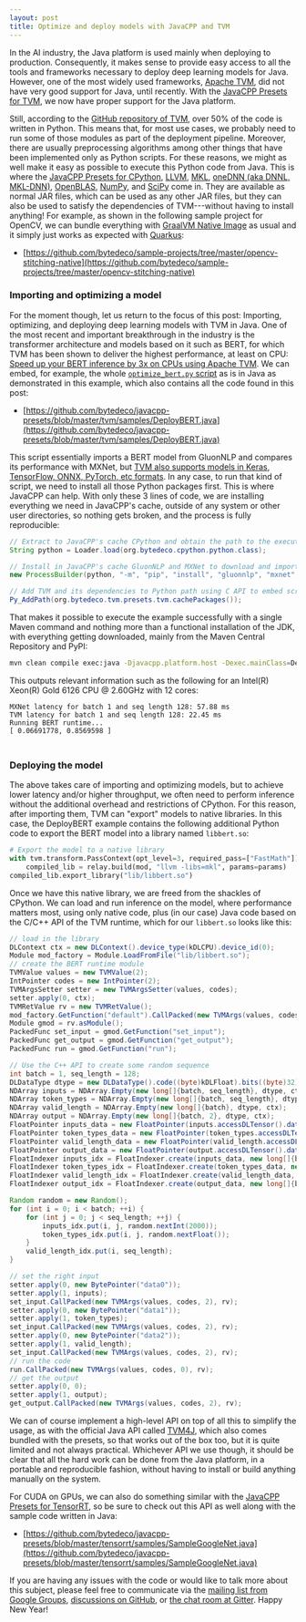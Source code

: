 ```yaml
---
layout: post
title: Optimize and deploy models with JavaCPP and TVM
---
```


In the AI industry, the Java platform is used mainly when deploying to production. Consequently, it makes sense to provide easy access to all the tools and frameworks necessary to deploy deep learning models for Java. However, one of the most widely used frameworks, [Apache TVM](https://tvm.apache.org/), did not have very good support for Java, until recently. With the [JavaCPP Presets for TVM](https://github.com/bytedeco/javacpp-presets/tree/master/tvm), we now have proper support for the Java platform.

Still, according to the [GitHub repository of TVM](https://github.com/apache/tvm), over 50% of the code is written in Python. This means that, for most use cases, we probably need to run some of those modules as part of the deployment pipeline. Moreover, there are usually preprocessing algorithms among other things that have been implemented only as Python scripts. For these reasons, we might as well make it easy as possible to execute this Python code from Java. This is where the [JavaCPP Presets for CPython](https://github.com/bytedeco/javacpp-presets/tree/master/cpython), [LLVM](https://github.com/bytedeco/javacpp-presets/tree/master/llvm), [MKL](https://github.com/bytedeco/javacpp-presets/tree/master/mkl), [oneDNN (aka DNNL, MKL-DNN)](https://github.com/bytedeco/javacpp-presets/tree/master/dnnl), [OpenBLAS](https://github.com/bytedeco/javacpp-presets/tree/master/openblas), [NumPy](https://github.com/bytedeco/javacpp-presets/tree/master/numpy), and [SciPy](https://github.com/bytedeco/javacpp-presets/tree/master/scipy) come in. They are available as normal JAR files, which can be used as any other JAR files, but they can also be used to satisfy the dependencies of TVM---without having to install anything! For example, as shown in the following sample project for OpenCV, we can bundle everything with [GraalVM Native Image](https://www.graalvm.org/reference-manual/native-image/) as usual and it simply just works as expected with [Quarkus](https://quarkus.io/):

 * [https://github.com/bytedeco/sample-projects/tree/master/opencv-stitching-native](https://github.com/bytedeco/sample-projects/tree/master/opencv-stitching-native)

### Importing and optimizing a model

For the moment though, let us return to the focus of this post: Importing, optimizing, and deploying deep learning models with TVM in Java. One of the most recent and important breakthrough in the industry is the transformer architecture and models based on it such as BERT, for which TVM has been shown to deliver the highest performance, at least on CPU: [Speed up your BERT inference by 3x on CPUs using Apache TVM](https://medium.com/apache-mxnet/speed-up-your-bert-inference-by-3x-on-cpus-using-apache-tvm-9cf7776cd7f8). We can embed, for example, the whole [`optimize_bert.py` script](https://gist.github.com/icemelon9/860d3d2c9566d6f69fa8112840dd95c1) as is in Java as demonstrated in this example, which also contains all the code found in this post:

 * [https://github.com/bytedeco/javacpp-presets/blob/master/tvm/samples/DeployBERT.java](https://github.com/bytedeco/javacpp-presets/blob/master/tvm/samples/DeployBERT.java)

This script essentially imports a BERT model from GluonNLP and compares its performance with MXNet, but [TVM also supports models in Keras, TensorFlow, ONNX, PyTorch, etc formats](https://tvm.apache.org/docs/tutorials/index.html#compile-deep-learning-models). In any case, to run that kind of script, we need to install all those Python packages first. This is where JavaCPP can help. With only these 3 lines of code, we are installing everything we need in JavaCPP's cache, outside of any system or other user directories, so nothing gets broken, and the process is fully reproducible:

```java
// Extract to JavaCPP's cache CPython and obtain the path to the executable file
String python = Loader.load(org.bytedeco.cpython.python.class);

// Install in JavaCPP's cache GluonNLP and MXNet to download and import BERT model
new ProcessBuilder(python, "-m", "pip", "install", "gluonnlp", "mxnet", "pytest").inheritIO().start().waitFor();

// Add TVM and its dependencies to Python path using C API to embed script in Java
Py_AddPath(org.bytedeco.tvm.presets.tvm.cachePackages());
```

That makes it possible to execute the example successfully with a single Maven command and nothing more than a functional installation of the JDK, with everything getting downloaded, mainly from the Maven Central Repository and PyPI:
```bash
mvn clean compile exec:java -Djavacpp.platform.host -Dexec.mainClass=DeployBERT
```
This outputs relevant information such as the following for an Intel(R) Xeon(R) Gold 6126 CPU @ 2.60GHz with 12 cores:
```
MXNet latency for batch 1 and seq length 128: 57.88 ms
TVM latency for batch 1 and seq length 128: 22.45 ms
Running BERT runtime...
[ 0.06691778, 0.8569598 ]
```

### <br>Deploying the model

The above takes care of importing and optimizing models, but to achieve lower latency and/or higher throughput, we often need to perform inference without the additional overhead and restrictions of CPython. For this reason, after importing them, TVM can "export" models to native libraries. In this case, the DeployBERT example contains the following additional Python code to export the BERT model into a library named `libbert.so`:

```python
# Export the model to a native library
with tvm.transform.PassContext(opt_level=3, required_pass=["FastMath"]):
    compiled_lib = relay.build(mod, "llvm -libs=mkl", params=params)
compiled_lib.export_library("lib/libbert.so")
```

Once we have this native library, we are freed from the shackles of CPython. We can load and run inference on the model, where performance matters most, using only native code, plus (in our case) Java code based on the C/C++ API of the TVM runtime, which for our `libbert.so` looks like this:

```java
// load in the library
DLContext ctx = new DLContext().device_type(kDLCPU).device_id(0);
Module mod_factory = Module.LoadFromFile("lib/libbert.so");
// create the BERT runtime module
TVMValue values = new TVMValue(2);
IntPointer codes = new IntPointer(2);
TVMArgsSetter setter = new TVMArgsSetter(values, codes);
setter.apply(0, ctx);
TVMRetValue rv = new TVMRetValue();
mod_factory.GetFunction("default").CallPacked(new TVMArgs(values, codes, 1), rv);
Module gmod = rv.asModule();
PackedFunc set_input = gmod.GetFunction("set_input");
PackedFunc get_output = gmod.GetFunction("get_output");
PackedFunc run = gmod.GetFunction("run");

// Use the C++ API to create some random sequence
int batch = 1, seq_length = 128;
DLDataType dtype = new DLDataType().code((byte)kDLFloat).bits((byte)32).lanes((short)1);
NDArray inputs = NDArray.Empty(new long[]{batch, seq_length}, dtype, ctx);
NDArray token_types = NDArray.Empty(new long[]{batch, seq_length}, dtype, ctx);
NDArray valid_length = NDArray.Empty(new long[]{batch}, dtype, ctx);
NDArray output = NDArray.Empty(new long[]{batch, 2}, dtype, ctx);
FloatPointer inputs_data = new FloatPointer(inputs.accessDLTensor().data()).capacity(batch * seq_length);
FloatPointer token_types_data = new FloatPointer(token_types.accessDLTensor().data()).capacity(batch * seq_length);
FloatPointer valid_length_data = new FloatPointer(valid_length.accessDLTensor().data()).capacity(batch);
FloatPointer output_data = new FloatPointer(output.accessDLTensor().data()).capacity(batch * 2);
FloatIndexer inputs_idx = FloatIndexer.create(inputs_data, new long[]{batch, seq_length});
FloatIndexer token_types_idx = FloatIndexer.create(token_types_data, new long[]{batch, seq_length});
FloatIndexer valid_length_idx = FloatIndexer.create(valid_length_data, new long[]{batch});
FloatIndexer output_idx = FloatIndexer.create(output_data, new long[]{batch, 2});

Random random = new Random();
for (int i = 0; i < batch; ++i) {
    for (int j = 0; j < seq_length; ++j) {
        inputs_idx.put(i, j, random.nextInt(2000));
        token_types_idx.put(i, j, random.nextFloat());
    }
    valid_length_idx.put(i, seq_length);
}

// set the right input
setter.apply(0, new BytePointer("data0"));
setter.apply(1, inputs);
set_input.CallPacked(new TVMArgs(values, codes, 2), rv);
setter.apply(0, new BytePointer("data1"));
setter.apply(1, token_types);
set_input.CallPacked(new TVMArgs(values, codes, 2), rv);
setter.apply(0, new BytePointer("data2"));
setter.apply(1, valid_length);
set_input.CallPacked(new TVMArgs(values, codes, 2), rv);
// run the code
run.CallPacked(new TVMArgs(values, codes, 0), rv);
// get the output
setter.apply(0, 0);
setter.apply(1, output);
get_output.CallPacked(new TVMArgs(values, codes, 2), rv);
```

We can of course implement a high-level API on top of all this to simplify the usage, as with the official Java API called [TVM4J](https://github.com/apache/tvm/tree/main/jvm), which also comes bundled with the presets, so that works out of the box too, but it is quite limited and not always practical. Whichever API we use though, it should be clear that all the hard work can be done from the Java platform, in a portable and reproducible fashion, without having to install or build anything manually on the system.

For CUDA on GPUs, we can also do something similar with the [JavaCPP Presets for TensorRT](https://github.com/bytedeco/javacpp-presets/tree/master/tensorrt), so be sure to check out this API as well along with the sample code written in Java:

 * [https://github.com/bytedeco/javacpp-presets/blob/master/tensorrt/samples/SampleGoogleNet.java](https://github.com/bytedeco/javacpp-presets/blob/master/tensorrt/samples/SampleGoogleNet.java)


If you are having any issues with the code or would like to talk more about this subject, please feel free to communicate via the [mailing list from Google Groups](http://groups.google.com/group/javacpp-project), [discussions on GitHub](https://github.com/bytedeco/javacpp/discussions), or [the chat room at Gitter](https://gitter.im/bytedeco/javacpp). Happy New Year!
